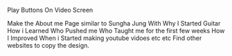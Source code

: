 Play Buttons On Video Screen

Make the About me Page similar to Sungha Jung 
With Why I Started Guitar
How i Learned
Who Pushed me 
Who Taught me for the first few weeks 
How I Improved
When i Started making youtube vidoes
 etc etc
 Find other websites to copy the design.




